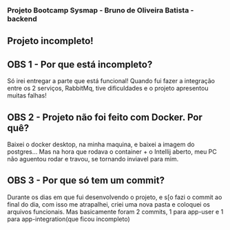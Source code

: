### Projeto Bootcamp Sysmap - Bruno de Oliveira Batista - backend

## Projeto incompleto!

## OBS 1 - Por que está incompleto?
  Só irei entregar a parte que está funcional! Quando fui fazer a integração entre os 2 serviços, RabbitMq, tive dificuldades e o projeto apresentou muitas falhas!

## OBS 2 - Projeto não foi feito com Docker. Por quê?
  Baixei o docker desktop, na minha maquina, e baixei a imagem do postgres... Mas na hora que rodava o container + o Intellij aberto, meu PC não aguentou rodar e travou, se tornando
    inviavel para mim.

## OBS 3 - Por que só tem um commit? 
  Durante os dias em que fui desenvolvendo o projeto, e s[o fazi o commit ao final do dia, com isso me atrapalhei, criei uma nova pasta e coloquei os arquivos funcionais.
    Mas basicamente foram 2 commits, 1 para app-user e 1 para app-integration(que ficou incompleto)

